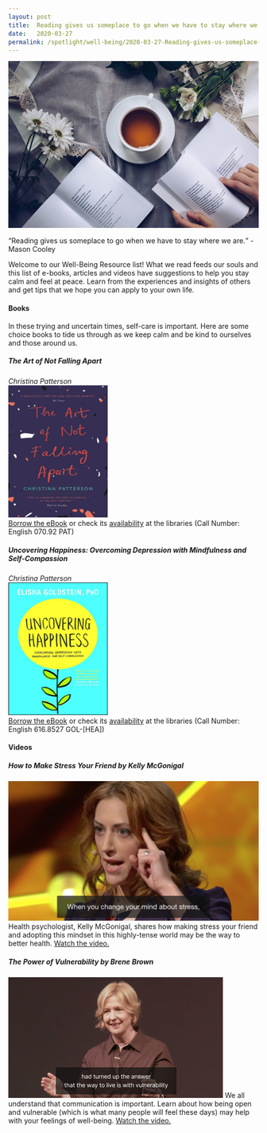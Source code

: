 ```yaml
---
layout: post
title:  Reading gives us someplace to go when we have to stay where we are
date:   2020-03-27
permalink: /spotlight/well-being/2020-03-27-Reading-gives-us-someplace-to-go
---
```

<img src="/images/PL-1-intro.jpg">
<p><q>Reading gives us someplace to go when we have to stay where we are.</q> - Mason Cooley</p>
<p>Welcome to our Well-Being Resource list! What we read feeds our souls and this list of e-books, articles and videos have suggestions to help you stay calm and feel at peace. Learn from the experiences and insights of others and get tips that we hope you can apply to your own life.</p>

<h4>Books</h4>
<p>In these trying and uncertain times, self-care is important. Here are some choice books to tide us through as we keep calm and be kind to ourselves and those around us.</p>

<h5>The Art of Not Falling Apart</h5>
<i>Christina Patterson</i><br/>
<a href=""><img src="/images/PL-1-the-art-of-not-falling-apart.jpg" style="width:200px; text-align:left;"></a><br/>
<a href="">Borrow the eBook</a> or check its <a href="https://eservice.nlb.gov.sg/item_holding.aspx?bid=202801439">availability</a> at the libraries (Call Number: English 070.92 PAT)

<h5>Uncovering Happiness: Overcoming Depression with Mindfulness and Self-Compassion</h5>
<i>Christina Patterson</i><br/>
<a href=""><img src="/images/PL-1-uncovering-happiness.jpg" style="width:200px; text-align:left;"></a><br/>
<a href="">Borrow the eBook</a> or check its <a href="https://eservice.nlb.gov.sg/item_holding.aspx?bid=202801439">availability</a> at the libraries (Call Number: English 616.8527 GOL-&#91;HEA&#93;)


<h4>Videos</h4>
<h5>How to Make Stress Your Friend by Kelly McGonigal</h5>
<a href="https://go.gov.sg/video-stressyourfriend"><img src="/images/PL-1-video-friend.png"></a>
Health psychologist, Kelly McGonigal, shares how making stress your friend and adopting this mindset in this highly-tense world may be the way to better health. <a href="https://go.gov.sg/video-stressyourfriend">Watch the video.</a>

<h5>The Power of Vulnerability by Brene Brown</h5>
<a href="https://go.gov.sg/videothepowerofvulnerability"><img src="/images/PL-1-video-vulnerability.png"></a>
We all understand that communication is important. Learn about how being open and vulnerable (which is what many people will feel these days) may help with your feelings of well-being. <a href="https://go.gov.sg/videothepowerofvulnerability">Watch the video.</a>


